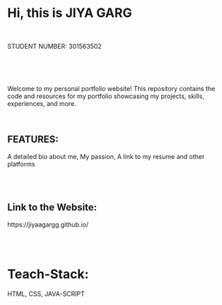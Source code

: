 <h1>Hi, this is JIYA GARG</h1>
<br>
<p>STUDENT NUMBER: 301563502</p>
<br>
<br>
<br>
<p> Welcome to my personal portfolio website! This repository contains the code and resources for my portfolio showcasing my projects, skills, experiences, and more.</p>
<br>
<h2>FEATURES: </h2>
<p>A detailed bio about me, My passion, A link to my resume and other platforms</p>


<br>
<br>
<h2>Link to the Website: </h2>
<p> https://jiyaagargg.github.io/ </p> 
<br> 
<br>
<h1>Teach-Stack: </h1>
<p> HTML, CSS, JAVA-SCRIPT </p>
